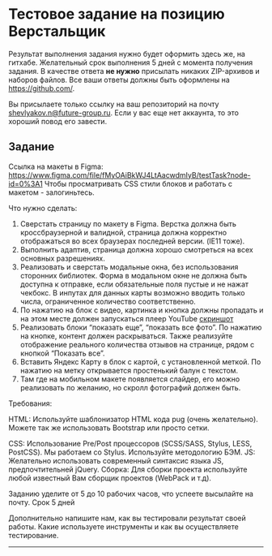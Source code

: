 # Тестовое задание на позицию Верстальщик

Результат выполнения задания нужно будет оформить здесь же, на гитхабе. Желательный срок выполнения 5 дней с момента получения задания.
В качестве ответа __не нужно__ присылать никаких ZIP-архивов и наборов файлов. Все ваши ответы должны быть оформлены на https://github.com/.

Вы присылаете только ссылку на ваш репозиторий на почту shevlyakov.n@future-group.ru.
Если у вас еще нет аккаунта, то это хороший повод его завести.

## Задание

Ссылка на макеты в Figma: https://www.figma.com/file/fMyOAiBkWJ4LtAacwdmIyB/testTask?node-id=0%3A1
Чтобы просматривать CSS стили блоков и работать с макетом - залогиньтесь.

Что нужно сделать:

1. Сверстать страницу по макету в Figma. Верстка должна быть кроссбраузерной и валидной, страница должна корректно отображаться во всех браузерах последней версии. (IE11 тоже).
2. Выполнить адаптив, страница должна хорошо смотреться на всех основных разрешениях.
3. Реализовать и сверстать модальные окна, без использования сторонних библиотек. Форма в модальном окне не должна быть доступна к отправке, если обязательные поля пустые и не нажат чекбокс. В инпутах для данных карты возможно вводить только числа, ограниченное количество соответственно.
4. По нажатию на блок с видео, картинка и кнопка должны пропадать и на этом месте должен запускаться плеер YouTube [скриншот](https://github.com/fugr-ru/frontend-html-3/blob/master/Screenshot%202019-09-03%20at%2017.21.30.png)
5. Реализовать блоки “показать еще”, “показать все фото”. По нажатию на кнопке, контент должен раскрываться.
Также реализуйте отображение реального количества отзывов на странице, рядом с кнопкой “Показать все”.
6. Вставить Яндекс Карту в блок с картой, с установленной меткой. По нажатию на метку открывается простенький балун с текстом.
7. Там где на мобильном макете появляется слайдер, его можно реализовать по желанию, но скролл фотографий должен быть.

Требования:

HTML:
Используйте шаблонизатор HTML кода pug (очень желательно). Можете так же использовать Bootstrap или просто сетки.

CSS:
Использование Pre/Post процессоров (SCSS/SASS, Stylus, LESS, PostCSS). Мы работаем со Stylus. Используйте методологию БЭМ.
JS:
Желательно использовать современный синтаксис языка JS, предпочтительней jQuery. 
Сборка:
Для сборки проекта используйте любой известный Вам сборщик проектов (WebPack и т.д).

Заданию уделите от 5 до 10 рабочих часов, что успеете высылайте на почту. Срок 5 дней



Дополнительно напишите нам, как вы тестировали результат своей работы. Какие используете инструменты и как вы осуществляете тестирование.

---
